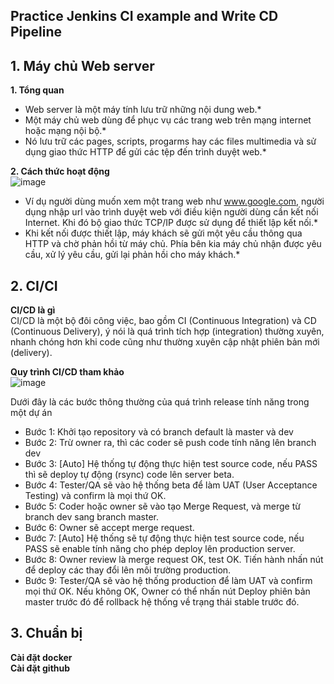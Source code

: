 ## Practice Jenkins CI example and Write CD Pipeline  

## 1. Máy chủ Web server    
**1. Tổng quan**  
* Web server là một máy tính lưu trữ những nội dung web.*  
* Một máy chủ web dùng để phục vụ các trang web trên mạng internet hoặc mạng nội bộ.*  
* Nó lưu trữ các pages, scripts, progarms hay các files multimedia và sử dụng giao thức HTTP để gửi các tệp đến trình duyệt web.*  

**2. Cách thức hoạt động**  
![image](https://user-images.githubusercontent.com/46991949/121111392-fb9c9980-c838-11eb-8832-6daa20d082f1.png)
* Ví dụ người dùng muốn xem một trang web như www.google.com, người dụng nhập url vào trình duyệt web với điều kiện người dùng cần kết nối Internet. Khi đó bộ giao thức TCP/IP được sử dụng để thiết lập kết nối.*  
* Khi kết nối được thiết lập, máy khách sẽ gửi một yêu cầu thông qua HTTP và chờ phản hồi từ máy chủ. Phía bên kia máy chủ nhận được yêu cầu, xử lý yêu cầu, gửi lại phản hồi cho máy khách.*  

## 2. CI/CI  
**CI/CD là gì**  
CI/CD là một bộ đôi công việc, bao gồm CI (Continuous Integration) và CD (Continuous Delivery), ý nói là quá trình tích hợp (integration) thường xuyên, nhanh chóng hơn khi code cũng như thường xuyên cập nhật phiên bản mới (delivery).  

**Quy trình CI/CD tham khảo**  
![image](https://user-images.githubusercontent.com/46991949/121673654-50f7d580-cadb-11eb-92c5-fae1a63f3f06.png)

Dưới đây là các bước thông thường của quá trình release tính năng trong một dự án    
* Bước 1: Khởi tạo repository và có branch default là master và dev    
* Bước 2: Trừ owner ra, thì các coder sẽ push code tính năng lên branch dev    
* Bước 3: [Auto] Hệ thống tự động thực hiện test source code, nếu PASS thì sẽ deploy tự động (rsync) code lên server beta.  
* Bước 4: Tester/QA sẽ vào hệ thống beta để làm UAT (User Acceptance Testing) và confirm là mọi thứ OK.  
* Bước 5: Coder hoặc owner sẽ vào tạo Merge Request, và merge từ branch dev sang branch master.  
* Bước 6: Owner sẽ accept merge request.  
* Bước 7: [Auto] Hệ thống sẽ tự động thực hiện test source code, nếu PASS sẽ enable tính năng cho phép deploy lên production server.  
* Bước 8: Owner review là merge request OK, test OK. Tiến hành nhấn nút để deploy các thay đổi lên môi trường production.  
* Bước 9: Tester/QA sẽ vào hệ thống production để làm UAT và confirm mọi thứ OK. Nếu không OK, Owner có thể nhấn nút Deploy phiên bản master trước đó để rollback hệ thống về trạng thái stable trước đó.      

## 3. Chuẩn bị  
**Cài đặt docker**  
**Cài đặt github**


